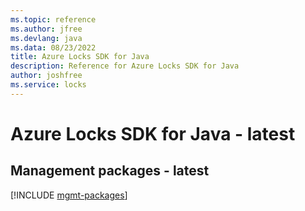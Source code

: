```yaml
---
ms.topic: reference
ms.author: jfree
ms.devlang: java
ms.data: 08/23/2022
title: Azure Locks SDK for Java
description: Reference for Azure Locks SDK for Java
author: joshfree
ms.service: locks
---
```

# Azure Locks SDK for Java - latest

## Management packages - latest
[!INCLUDE [mgmt-packages](locks-mgmt-index.md)]
